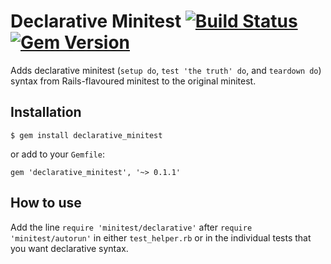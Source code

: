 # Declarative Minitest [![Build Status](https://travis-ci.org/peterzhu2118/declarative_minitest.svg?branch=master)](https://travis-ci.org/peterzhu2118/declarative_minitest) [![Gem Version](https://badge.fury.io/rb/declarative_minitest.svg)](https://badge.fury.io/rb/declarative_minitest)

Adds declarative minitest (`setup do`, `test 'the truth' do`, and `teardown do`) syntax from Rails-flavoured minitest to the original minitest.

## Installation

```
$ gem install declarative_minitest
```
or add to your `Gemfile`:
```
gem 'declarative_minitest', '~> 0.1.1'
```

## How to use

Add the line `require 'minitest/declarative'` after `require 'minitest/autorun'` in
either `test_helper.rb` or in the individual tests that you want declarative syntax.

